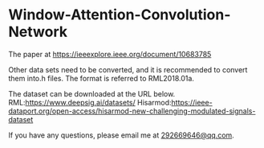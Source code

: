# Window-Attention-Convolution-Network

The paper at https://ieeexplore.ieee.org/document/10683785

Other data sets need to be converted, and it is recommended to convert them into.h files. The format is referred to RML2018.01a.

The dataset can be downloaded at the URL below.
RML:https://www.deepsig.ai/datasets/
Hisarmod:https://ieee-dataport.org/open-access/hisarmod-new-challenging-modulated-signals-dataset

If you have any questions, please email me at 292669646@qq.com.
